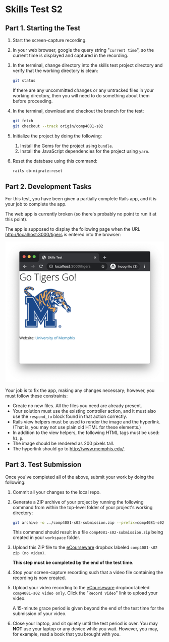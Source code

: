 # Skills Test S2

## Part 1. Starting the Test

1. Start the screen-capture recording.

1. In your web browser, google the query string "`current time`", so the current time is displayed and captured in the recording.

1. In the terminal, change directory into the skills test project directory and verify that the working directory is clean:

    ```bash
    git status
    ```

    If there are any uncommitted changes or any untracked files in your working directory, then you will need to do something about them before proceeding.

1. In the terminal, download and checkout the branch for the test:

    ```bash
    git fetch
    git checkout --track origin/comp4081-s02
    ```

1. Initialize the project by doing the following:
   1. Install the Gems for the project using `bundle`.
   1. Install the JavaScript dependencies for the project using `yarn`.

1. Reset the database using this command:

    ```bash
    rails db:migrate:reset
    ```

## Part 2. Development Tasks

For this test, you have been given a partially complete Rails app, and it is your job to complete the app.

The web app is currently broken (so there's probably no point to run it at this point).

The app is supposed to display the following page when the URL <http://localhost:3000/tigers> is entered into the browser:

![A screen shot of a webpage](./comp4081-s02_after_page.png)

Your job is to fix the app, making any changes necessary; however, you must follow these constraints:

- Create no new files. All the files you need are already present.
- Your solution must use the existing controller action, and it must also use the `respond_to` block found in that action correctly.
- Rails view helpers must be used to render the image and the hyperlink. (That is, you may not use plain old HTML for these elements.)
- In addition to the view helpers, the following HTML tags must be used: `h1`, `p`.
- The image should be rendered as 200 pixels tall.
- The hyperlink should go to <http://www.memphis.edu/>.

## Part 3. Test Submission

Once you've completed all of the above, submit your work by doing the following:

1. Commit all your changes to the local repo.

1. Generate a ZIP archive of your project by running the following command from within the top-level folder of your project's working directory:

    ```bash
    git archive -o ../comp4081-s02-submission.zip --prefix=comp4081-s02-submission/ HEAD
    ```

    This command should result in a file `comp4081-s02-submission.zip` being created in your `workspace` folder.

1. Upload this ZIP file to the [eCourseware](https://elearn.memphis.edu/) dropbox labeled `comp4081-s02 zip (no video)`.

    **This step must be completed by the end of the test time.**

1. Stop your screen-capture recording such that a video file containing the recording is now created.

1. Upload your video recording to the [eCourseware](https://elearn.memphis.edu/) dropbox labeled `comp4081-s02 video only`. Click the "`Record Video`" link to upload your video.

    A 15-minute grace period is given beyond the end of the test time for the submission of your video.

1. Close your laptop, and sit quietly until the test period is over. You may **NOT** use your laptop or any device while you wait. However, you may, for example, read a book that you brought with you.
